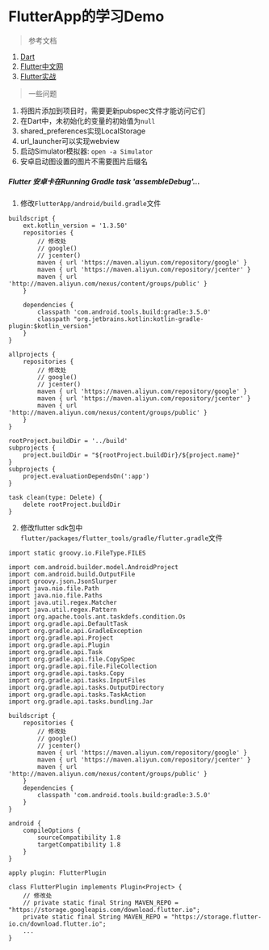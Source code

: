 # FlutterApp的学习Demo

> 参考文档

1. [Dart](https://www.dartcn.com/)
2. [Flutter中文网](https://flutterchina.club/)
3. [Flutter实战](https://book.flutterchina.club/)

> 一些问题

1. 将图片添加到项目时，需要更新pubspec文件才能访问它们
2. 在Dart中，未初始化的变量的初始值为`null`
3. shared_preferences实现LocalStorage
4. url_launcher可以实现webview
5. 启动Simulator模拟器: `open -a Simulator`
6. 安卓启动图设置的图片不需要图片后缀名

##### Flutter 安卓卡在Running Gradle task 'assembleDebug'...

1. 修改`FlutterApp/android/build.gradle`文件
```
buildscript {
    ext.kotlin_version = '1.3.50'
    repositories {
        // 修改处
        // google()
        // jcenter()
        maven { url 'https://maven.aliyun.com/repository/google' }
        maven { url 'https://maven.aliyun.com/repository/jcenter' }
        maven { url 'http://maven.aliyun.com/nexus/content/groups/public' }
    }

    dependencies {
        classpath 'com.android.tools.build:gradle:3.5.0'
        classpath "org.jetbrains.kotlin:kotlin-gradle-plugin:$kotlin_version"
    }
}

allprojects {
    repositories {
        // 修改处
        // google()
        // jcenter()
        maven { url 'https://maven.aliyun.com/repository/google' }
        maven { url 'https://maven.aliyun.com/repository/jcenter' }
        maven { url 'http://maven.aliyun.com/nexus/content/groups/public' }
    }
}

rootProject.buildDir = '../build'
subprojects {
    project.buildDir = "${rootProject.buildDir}/${project.name}"
}
subprojects {
    project.evaluationDependsOn(':app')
}

task clean(type: Delete) {
    delete rootProject.buildDir
}

```
2. 修改flutter sdk包中`flutter/packages/flutter_tools/gradle/flutter.gradle`文件
```
import static groovy.io.FileType.FILES

import com.android.builder.model.AndroidProject
import com.android.build.OutputFile
import groovy.json.JsonSlurper
import java.nio.file.Path
import java.nio.file.Paths
import java.util.regex.Matcher
import java.util.regex.Pattern
import org.apache.tools.ant.taskdefs.condition.Os
import org.gradle.api.DefaultTask
import org.gradle.api.GradleException
import org.gradle.api.Project
import org.gradle.api.Plugin
import org.gradle.api.Task
import org.gradle.api.file.CopySpec
import org.gradle.api.file.FileCollection
import org.gradle.api.tasks.Copy
import org.gradle.api.tasks.InputFiles
import org.gradle.api.tasks.OutputDirectory
import org.gradle.api.tasks.TaskAction
import org.gradle.api.tasks.bundling.Jar

buildscript {
    repositories {
        // 修改处
        // google()
        // jcenter()
        maven { url 'https://maven.aliyun.com/repository/google' }
        maven { url 'https://maven.aliyun.com/repository/jcenter' }
        maven { url 'http://maven.aliyun.com/nexus/content/groups/public' }
    }
    dependencies {
        classpath 'com.android.tools.build:gradle:3.5.0'
    }
}

android {
    compileOptions {
        sourceCompatibility 1.8
        targetCompatibility 1.8
    }
}

apply plugin: FlutterPlugin

class FlutterPlugin implements Plugin<Project> {
    // 修改处
    // private static final String MAVEN_REPO = "https://storage.googleapis.com/download.flutter.io";
    private static final String MAVEN_REPO = "https://storage.flutter-io.cn/download.flutter.io";
    ...
}
```